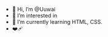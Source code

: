 - 👋 Hi, I’m @Uuwai
- 👀 I’m interested in 
- 🌱 I’m currently learning HTML, CSS. 
- :mending_heart:

<!---
Uuwai/Uuwai is a ✨ special ✨ repository because its `README.md` (this file) appears on your GitHub profile.
You can click the Preview link to take a look at your changes.
--->
